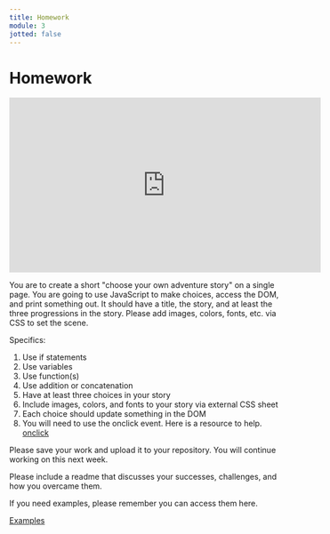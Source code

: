 ```yaml
---
title: Homework
module: 3
jotted: false
---
```


# Homework

<div class="embed-responsive embed-responsive-16by9"><iframe width="560" height="315" src="https://umontana.zoom.us/rec/share/4uskDqPO6V5LSafSxWj4Z78-BJnnX6a80XAZ_vENnxt2AiuNlFBLaeb0GYTD-iCA?startTime=1579900976000" frameborder="0" allow="accelerometer; autoplay; encrypted-media; gyroscope; picture-in-picture" allowfullscreen></iframe></div>

You are to create a short "choose your own adventure story" on a single page.  You are going to use JavaScript to make choices, access the DOM, and print something out.  It should have a title, the story, and at least the three progressions in the story.  Please add images, colors, fonts, etc. via CSS to set the scene.

Specifics:

1. Use if statements
2. Use variables
3. Use function(s)
4. Use addition or concatenation
5. Have at least three choices in your story
6. Include images, colors, and fonts to your story via external CSS sheet
7. Each choice should update something in the DOM
8. You will need to use the onclick event.  Here is a resource to help. [onclick](https://www.w3schools.com/jsref/event_onclick.asp)

Please save your work and upload it to your repository. You will continue working on this next week.

Please include a readme that discusses your successes, challenges, and how you overcame them.

If you need examples, please remember you can access them here.

[Examples](https://github.com/Montana-Media-Arts/441-WebTech-Spring2020-Examples)